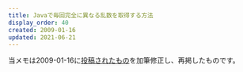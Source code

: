```yaml
---
title: Javaで毎回完全に異なる乱数を取得する方法
display_order: 40
created: 2009-01-16
updated: 2021-06-21
---
```

当メモは2009-01-16に[投稿されたもの](https://npnl.hatenablog.jp/entry/20090116/1232120896)を加筆修正し、再掲したものです。
